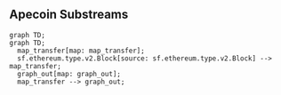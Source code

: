 ## Apecoin Substreams

```mermaid
graph TD;
graph TD;
  map_transfer[map: map_transfer];
  sf.ethereum.type.v2.Block[source: sf.ethereum.type.v2.Block] --> map_transfer;
  graph_out[map: graph_out];
  map_transfer --> graph_out;

```